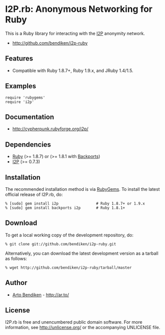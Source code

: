 I2P.rb: Anonymous Networking for Ruby
=====================================

This is a Ruby library for interacting with the [I2P][] anonymity network.

* <http://github.com/bendiken/i2p-ruby>

Features
--------

* Compatible with Ruby 1.8.7+, Ruby 1.9.x, and JRuby 1.4/1.5.

Examples
--------

    require 'rubygems'
    require 'i2p'

Documentation
-------------

* <http://cypherpunk.rubyforge.org/i2p/>

Dependencies
------------

* [Ruby](http://ruby-lang.org/) (>= 1.8.7) or (>= 1.8.1 with [Backports][])
* [I2P](http://www.i2p2.de/download.html) (>= 0.7.3)

Installation
------------

The recommended installation method is via [RubyGems](http://rubygems.org/).
To install the latest official release of I2P.rb, do:

    % [sudo] gem install i2p                 # Ruby 1.8.7+ or 1.9.x
    % [sudo] gem install backports i2p       # Ruby 1.8.1+

Download
--------

To get a local working copy of the development repository, do:

    % git clone git://github.com/bendiken/i2p-ruby.git

Alternatively, you can download the latest development version as a tarball
as follows:

    % wget http://github.com/bendiken/i2p-ruby/tarball/master

Author
------

* [Arto Bendiken](mailto:arto.bendiken@gmail.com) - <http://ar.to/>

License
-------

I2P.rb is free and unencumbered public domain software. For more
information, see <http://unlicense.org/> or the accompanying UNLICENSE file.

[I2P]:       http://www.i2p2.de/
[Backports]: http://rubygems.org/gems/backports
